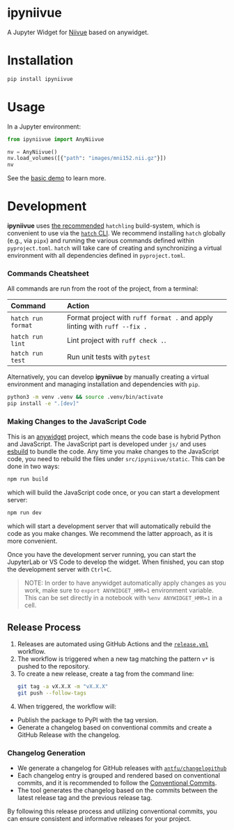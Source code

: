 # ipyniivue

A Jupyter Widget for [Niivue](https://github.com/niivue/niivue) based on
anywidget.

# Installation

```sh
pip install ipyniivue
```

# Usage

In a Jupyter environment:

```py
from ipyniivue import AnyNiivue

nv = AnyNiivue()
nv.load_volumes([{"path": "images/mni152.nii.gz"}])
nv
```

See the [basic demo](./demo/basic_multiplanar.ipynb) to learn more.

# Development

**ipyniivue** uses [the
recommended](https://packaging.python.org/en/latest/flow/#) `hatchling`
build-system, which is convenient to use via the [`hatch`
CLI](https://hatch.pypa.io/latest/). We recommend installing `hatch` globally
(e.g., via `pipx`) and running the various commands defined within
`pyproject.toml`. `hatch` will take care of creating and synchronizing a
virtual environment with all dependencies defined in `pyproject.toml`.

### Commands Cheatsheet

All commands are run from the root of the project, from a terminal:

| Command                | Action                                                                    |
| :--------------------- | :-------------------------------------------------------------------------|
| `hatch run format`     | Format project with `ruff format .` and apply linting with `ruff --fix .` |
| `hatch run lint`       | Lint project with `ruff check .`.                                         |
| `hatch run test`       | Run unit tests with `pytest`                                              |

Alternatively, you can develop **ipyniivue** by manually creating a virtual
environment and managing installation and dependencies with `pip`.

```sh
python3 -m venv .venv && source .venv/bin/activate
pip install -e ".[dev]"
```

### Making Changes to the JavaScript Code

This is an [anywidget](https://github.com/manzt/anywidget) project, which means
the code base is hybrid Python and JavaScript. The JavaScript part is developed
under `js/` and uses [esbuild](https://esbuild.github.io/) to bundle the code.
Any time you make changes to the JavaScript code, you need to rebuild the files
under `src/ipyniivue/static`. This can be done in two ways:

```sh
npm run build
```

which will build the JavaScript code once, or you can start a development server:

```sh
npm run dev
```

which will start a development server that will automatically rebuild the code
as you make changes. We recommend the latter approach, as it is more convenient.

Once you have the development server running, you can start the JupyterLab
or VS Code to develop the widget. When finished, you can stop the development
server with `Ctrl+C`.

> NOTE: In order to have anywidget automatically apply changes as you work,
> make sure to `export ANYWIDGET_HMR=1` environment variable. This can be set
> directly in a notebook with `%env ANYWIDGET_HMR=1` in a cell.

## Release Process

1. Releases are automated using GitHub Actions and the
   [`release.yml`](.github/workflows/release.yml) workflow.
2. The workflow is triggered when a new tag matching the pattern `v*` is pushed
   to the repository.
3. To create a new release, create a tag from the command line:
    ```sh
    git tag -a vX.X.X -m "vX.X.X"
    git push --follow-tags
    ```
4. When triggered, the workflow will:
  - Publish the package to PyPI with the tag version.
  - Generate a changelog based on conventional commits and create a GitHub
    Release with the changelog.

### Changelog Generation

- We generate a changelog for GitHub releases with
  [`antfu/changelogithub`](https://github.com/antfu/changelogithub)
- Each changelog entry is grouped and rendered based on conventional commits,
  and it is recommended to follow the [Conventional
  Commits](https://www.conventionalcommits.org/en/v1.0.0/#summary).
- The tool generates the changelog based on the commits between the latest
  release tag and the previous release tag.

By following this release process and utilizing conventional commits, you can
ensure consistent and informative releases for your project.
